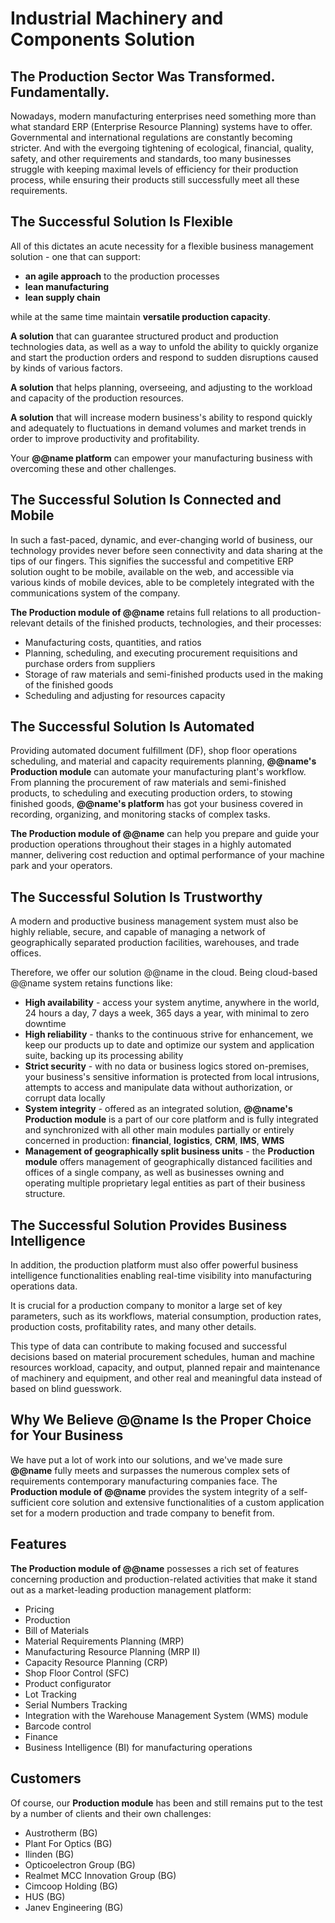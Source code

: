 # Industrial Machinery and Components Solution

## The Production Sector Was Transformed. Fundamentally.

Nowadays, modern manufacturing enterprises need something more than what standard ERP (Enterprise Resource Planning) systems have to offer. 
Governmental and international regulations are constantly becoming stricter.
And with the evergoing tightening of ecological, financial, quality, safety, and other requirements and standards, too many businesses struggle with keeping maximal levels of efficiency for their production process, while ensuring their products still successfully meet all these requirements.  

## The Successful Solution Is Flexible

All of this dictates an acute necessity for a flexible business management solution - one that can support:
* **an agile approach** to the production processes
* **lean manufacturing**
* **lean supply chain**  

while at the same time maintain **versatile production capacity**. 

**A solution** that can guarantee structured product and production technologies data, as well as a way to unfold the ability to quickly organize and start the production orders and respond to sudden disruptions caused by kinds of various factors.

**A solution** that helps planning, overseeing, and adjusting to the workload and capacity of the production resources.

**A solution** that will increase modern business's ability to respond quickly and adequately to fluctuations in demand volumes and market trends in order to improve productivity and profitability.  

Your **@@name platform** can empower your manufacturing business with overcoming these and other challenges.

## The Successful Solution Is Connected and Mobile

In such a fast-paced, dynamic, and ever-changing world of business, our technology provides never before seen connectivity and data sharing at the tips of our fingers. 
This signifies the successful and competitive ERP solution ought to be mobile, available on the web, and accessible via various kinds of mobile devices, able to be completely integrated with the communications system of the company.  

**The Production module of @@name** retains full relations to all production-relevant details of the finished products, technologies, and their processes:  

* Manufacturing costs, quantities, and ratios
* Planning, scheduling, and executing procurement requisitions and purchase orders from suppliers
* Storage of raw materials and semi-finished products used in the making of the finished goods
* Scheduling and adjusting for resources capacity

## The Successful Solution Is Automated

Providing automated document fulfillment (DF), shop floor operations scheduling, and material and capacity requirements planning, **@@name's Production module** can automate your manufacturing plant's workflow. 
From planning the procurement of raw materials and semi-finished products, to scheduling and executing production orders, to stowing finished goods, **@@name's platform** has got your business covered in recording, organizing, and monitoring stacks of complex tasks.

**The Production module of @@name** can help you prepare and guide your production operations throughout their stages in a highly automated manner, delivering cost reduction and optimal performance of your machine park and your operators.

## The Successful Solution Is Trustworthy

A modern and productive business management system must also be highly reliable, secure, and capable of managing a network of geographically separated production facilities, warehouses, and trade offices.  

Therefore, we offer our solution @@name in the cloud. Being cloud-based @@name system retains functions like:  

* **High availability** - access your system anytime, anywhere in the world, 24 hours a day, 7 days a week, 365 days a year, with minimal to zero downtime
* **High reliability** - thanks to the continuous strive for enhancement, we keep our products up to date and optimize our system and application suite, backing up its processing ability
* **Strict security** - with no data or business logics stored on-premises, your business's sensitive information is protected from local intrusions, attempts to access and manipulate data without authorization, or corrupt data locally
* **System integrity** - offered as an integrated solution, **@@name's Production module** is a part of our core platform and is fully integrated and synchronized with all other main modules partially or entirely concerned in production: **financial**, **logistics**, **CRM**, **IMS**, **WMS**
* **Management of geographically split business units** - the **Production module** offers management of geographically distanced facilities and offices of a single company, as well as businesses owning and operating multiple proprietary legal entities as part of their business structure.

## The Successful Solution Provides Business Intelligence

In addition, the production platform must also offer powerful business intelligence functionalities enabling real-time visibility into manufacturing operations data.  

It is crucial for a production company to monitor a large set of key parameters, such as its workflows, material consumption, production rates, production costs, profitability rates, and many other details.  

This type of data can contribute to making focused and successful decisions based on material procurement schedules, human and machine resources workload, capacity, and output, planned repair and maintenance of machinery and equipment, and other real and meaningful data instead of based on blind guesswork. 

## Why We Believe @@name Is the Proper Choice for Your Business

We have put a lot of work into our solutions, and we've made sure **@@name** fully meets and surpasses the numerous complex sets of requirements contemporary manufacturing companies face. 
The **Production module of @@name** provides the system integrity of a self-sufficient core solution and extensive functionalities of a custom application set for a modern production and trade company to benefit from.

## Features

**The Production module of @@name** possesses a rich set of features concerning production and production-related activities that make it stand out as a market-leading production management platform:  

* Pricing
* Production
* Bill of Materials
* Material Requirements Planning (MRP)
* Manufacturing Resource Planning (MRP II)
* Capacity Resource Planning (CRP)
* Shop Floor Control (SFC)
* Product configurator
* Lot Tracking
* Serial Numbers Tracking
* Integration with the Warehouse Management System (WMS) module
* Barcode control
* Finance
* Business Intelligence (BI) for manufacturing operations

## Customers

Of course, our **Production module** has been and still remains put to the test by a number of clients and their own challenges:  

* Austrotherm (BG)
* Plant For Optics (BG)
* Ilinden (BG)
* Opticoelectron Group (BG)
* Realmet MCC Innovation Group (BG)
* Cimcoop Holding (BG)
* HUS (BG)
* Janev Engineering (BG)
